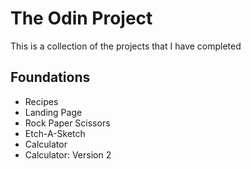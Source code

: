 # The Odin Project
This is a collection of the projects that I have completed

## Foundations

- Recipes
- Landing Page
- Rock Paper Scissors
- Etch-A-Sketch
- Calculator
- Calculator: Version 2
